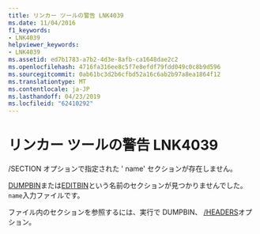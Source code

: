 ```yaml
---
title: リンカー ツールの警告 LNK4039
ms.date: 11/04/2016
f1_keywords:
- LNK4039
helpviewer_keywords:
- LNK4039
ms.assetid: ed7b1783-a7b2-4d3e-8afb-ca1648dae2c2
ms.openlocfilehash: 4716fa316ee8c5f7e8efdf79fdd049c0c8b9d596
ms.sourcegitcommit: 0ab61bc3d2b6cfbd52a16c6ab2b97a8ea1864f12
ms.translationtype: MT
ms.contentlocale: ja-JP
ms.lasthandoff: 04/23/2019
ms.locfileid: "62410292"
---
```

# <a name="linker-tools-warning-lnk4039"></a>リンカー ツールの警告 LNK4039

/SECTION オプションで指定された ' name' セクションが存在しません。

[DUMPBIN](../../build/reference/dumpbin-reference.md)または[EDITBIN](../../build/reference/editbin-reference.md)という名前のセクションが見つかりませんでした。`name`入力ファイルです。

ファイル内のセクションを参照するには、実行で DUMPBIN、 [/HEADERS](../../build/reference/headers.md)オプション。